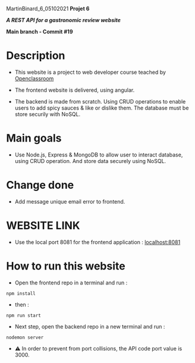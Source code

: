 MartinBinard_6_05102021
**Projet 6**

***A REST API for a gastronomic review website***

**Main branch - Commit #19**

# Description

* This website is a project to web developer course teached by [Openclassroom](https://openclassrooms.com/en/paths/141-web-developer)

* The frontend website is delivered, using angular.
* The backend is made from scratch. Using CRUD operations to enable users to add spicy sauces & like or dislike them. The database must be store securily with NoSQL.

# Main goals

* Use Node.js, Express & MongoDB to allow user to interact database, using CRUD operation. And store data securely using NoSQL. 

# Change done

* Add message unique email error to frontend.

# WEBSITE LINK

* Use the local port 8081 for the frontend application :
[localhost:8081](http://localhost:8081)

# How to run this website

* Open the frontend repo in a terminal and run :
```
npm install
```
* then : 
```
npm run start
```
* Next step, open the backend repo in a new terminal and run :
```
nodemon server
```
* :warning: In order to prevent from port collisions, the API code port value is 3000.